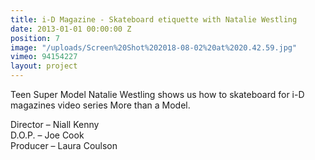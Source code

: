 ```yaml
---
title: i-D Magazine - Skateboard etiquette with Natalie Westling
date: 2013-01-01 00:00:00 Z
position: 7
image: "/uploads/Screen%20Shot%202018-08-02%20at%2020.42.59.jpg"
vimeo: 94154227
layout: project
---
```


Teen Super Model Natalie Westling shows us how to skateboard for i-D magazines video series More than a Model.

Director – Niall Kenny  
D.O.P. – Joe Cook  
Producer – Laura Coulson  